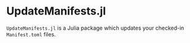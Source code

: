 # UpdateManifests.jl

`UpdateManifests.jl` is a Julia package which updates your checked-in `Manifest.toml` files.
